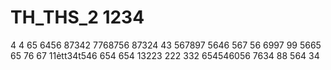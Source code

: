 # TH_THS_2 1234
4
4
65
6456
87342
7768756
87324
43
567897
5646
567
56
6997
99
5665
65
76
67
11ẻtt34t546
654
654
13223
222
332
654546056
7634
88
564
34
